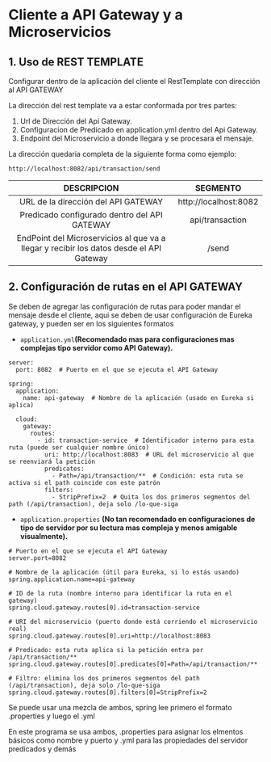 # Cliente a API Gateway y a Microservicios

## 1. Uso de REST TEMPLATE 
Configurar dentro de la aplicación del cliente el RestTemplate con dirección al API GATEWAY

La dirección del rest template va a estar conformada por tres partes:

1. Url de Dirección del Api Gateway.
2. Configuracion de Predicado en application.yml dentro del Api Gateway.
3. Endpoint del Microservicio a donde llegara y se procesara el mensaje.

La dirección quedaria completa de la siguiente forma como ejemplo:

`http://localhost:8082/api/transaction/send`




<div align="center">

| DESCRIPCION | SEGMENTO |
|:---------:|:---------:|
|  URL de la dirección del API GATEWAY    |  http://localhost:8082  |
|  Predicado configurado dentro del API GATEWAY   |  api/transaction   |
|  EndPoint del Microservicios al que va a llegar y recibir los datos desde el API Gateway   |  /send   |

</div>



## 2. Configuración de rutas en el API GATEWAY
Se deben de agregar las configuración de rutas para poder mandar el mensaje desde el cliente, aqui se deben de usar configuración de Eureka gateway, y pueden ser en los siguientes formatos  
- `application.yml`**(Recomendado mas para configuraciones mas complejas tipo servidor como API Gateway).**

```YML
server:
  port: 8082  # Puerto en el que se ejecuta el API Gateway

spring:
  application:
    name: api-gateway  # Nombre de la aplicación (usado en Eureka si aplica)

  cloud:
    gateway:
      routes:
        - id: transaction-service  # Identificador interno para esta ruta (puede ser cualquier nombre único)
          uri: http://localhost:8083  # URL del microservicio al que se reenviará la petición
          predicates:
            - Path=/api/transaction/**  # Condición: esta ruta se activa si el path coincide con este patrón
          filters:
            - StripPrefix=2  # Quita los dos primeros segmentos del path (/api/transaction), deja solo /lo-que-siga

```

- `application.properties` **(No tan recomendado en configuraciones de tipo de servidor por su lectura mas compleja y menos amigable visualmente).**

```PROPERTIES
# Puerto en el que se ejecuta el API Gateway
server.port=8082

# Nombre de la aplicación (útil para Eureka, si lo estás usando)
spring.application.name=api-gateway

# ID de la ruta (nombre interno para identificar la ruta en el gateway)
spring.cloud.gateway.routes[0].id=transaction-service

# URI del microservicio (puerto donde está corriendo el microservicio real)
spring.cloud.gateway.routes[0].uri=http://localhost:8083

# Predicado: esta ruta aplica si la petición entra por /api/transaction/**
spring.cloud.gateway.routes[0].predicates[0]=Path=/api/transaction/**

# Filtro: elimina los dos primeros segmentos del path (/api/transaction), deja solo /lo-que-siga
spring.cloud.gateway.routes[0].filters[0]=StripPrefix=2

```

Se puede usar una mezcla de ambos, spring lee primero el formato .properties y luego el .yml

En este programa se usa ambos, .properties para asignar los elmentos básicos como nombre y puerto y .yml para las propiedades del servidor predicados y demás



